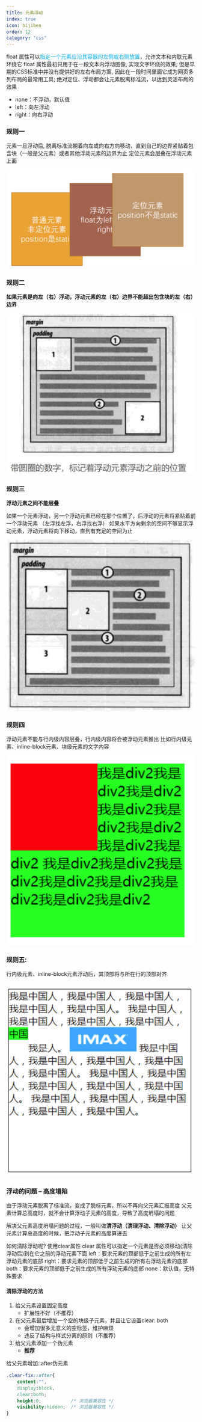 ```yaml
---
title: 元素浮动
index: true
icon: bijiben
order: 12
category: "css"
---
```

float 属性可以<span style="color:#00b0f0">指定一个元素应沿其容器的左侧或右侧放置</span>，允许文本和内联元素环绕它
float 属性最初只用于在一段文本内浮动图像, 实现文字环绕的效果;
但是早期的CSS标准中并没有提供好的左右布局方案, 因此在一段时间里面它成为网页多列布局的最常用工具;
绝对定位、浮动都会让元素脱离标准流，以达到灵活布局的效果
 - none：不浮动，默认值
 - left：向左浮动
 - right：向右浮动

### 规则一

元素一旦浮动后, 脱离标准流朝着向左或向右方向移动，直到自己的边界紧贴着包含块（一般是父元素）或者其他浮动元素的边界为止
定位元素会层叠在浮动元素上面

![](assets/12元素浮动/hanwu-image-20230823105542396.png)


### 规则二

**如果元素是向左（右）浮动，浮动元素的左（右）边界不能超出包含块的左（右）边界**

![](assets/12元素浮动/hanwu-image-20230823105614103.png)




### 规则三

**浮动元素之间不能层叠**

如果一个元素浮动，另一个浮动元素已经在那个位置了，后浮动的元素将紧贴着前一个浮动元素
	（左浮找左浮，右浮找右浮）
如果水平方向剩余的空间不够显示浮动元素，浮动元素将向下移动，直到有充足的空间为止

![](assets/12元素浮动/hanwu-image-20230823105622094.png)





### 规则四

浮动元素不能与行内级内容层叠，行内级内容将会被浮动元素推出
	比如行内级元素、inline-block元素、块级元素的文字内容


![](assets/12元素浮动/hanwu-image-20230823105652386.png)






### 规则五:
行内级元素、inline-block元素浮动后，其顶部将与所在行的顶部对齐


![](assets/12元素浮动/hanwu-image-20230823105700659.png)





### 浮动的问题 – 高度塌陷
由于浮动元素脱离了标准流，变成了脱标元素，所以不再向父元素汇报高度
父元素计算总高度时，就不会计算浮动子元素的高度，导致了高度坍塌的问题

解决父元素高度坍塌问题的过程，一般叫做**清浮动（清理浮动、清除浮动）**
	让父元素计算总高度的时候，把浮动子元素的高度算进去

如何清除浮动呢? 使用clear属性
	clear 属性可以指定一个元素是否必须移动(清除浮动后)到在它之前的浮动元素下面
		left：要求元素的顶部低于之前生成的所有左浮动元素的底部
		right：要求元素的顶部低于之前生成的所有右浮动元素的底部
		both：要求元素的顶部低于之前生成的所有浮动元素的底部
		none：默认值，无特殊要求
		
#### 清除浮动的方法
1. 给父元素设置固定高度
	- 扩展性不好（不推荐）
2. 在父元素最后增加一个空的块级子元素，并且让它设置clear: both
	- 会增加很多无意义的空标签，维护麻烦
	- 违反了结构与样式分离的原则（不推荐）
3. 给父元素添加一个伪元素
	- **推荐**

给父元素增加::after伪元素

```css
.clear-fix::after{
	content:"",
	display:block,
	clear:both;
	height:0;           /* 浏览器兼容性 */
	visibility:hidden;  /* 浏览器兼容性 */
}
```



